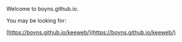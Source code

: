 Welcome to boyns.github.io.

You may be looking for:

[https://boyns.github.io/keeweb/](https://boyns.github.io/keeweb/)
